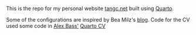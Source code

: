 This is the repo for my personal website [tangc.net](https://tangc.net) built using [Quarto](https://quarto.org/).

Some of the configurations are inspired by Bea Milz's [blog](https://beamilz.com/). Code for the CV used some code in [Alex Bass'](https://alexbass.me/) [Quarto CV](https://github.com/acbass49/CV_Quarto)
